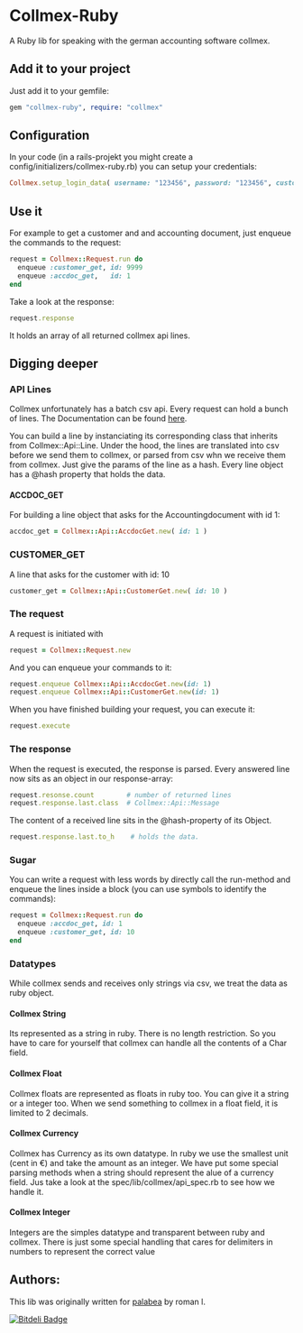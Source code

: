# Collmex-Ruby

A Ruby lib for speaking with the german accounting software collmex.

## Add it to your project

Just add it to your gemfile:

```ruby
gem "collmex-ruby", require: "collmex"
```

## Configuration

In your code (in a rails-projekt you might create a config/initializers/collmex-ruby.rb) you can setup your credentials:

```ruby
Collmex.setup_login_data( username: "123456", password: "123456", customer_id: "123456" )
```

## Use it

For example to get a customer and and accounting document, just enqueue the commands to the request:

```ruby
request = Collmex::Request.run do
  enqueue :customer_get, id: 9999
  enqueue :accdoc_get,   id: 1
end
```

Take a look at the response:

```ruby
request.response
```

It holds an array of all returned collmex api lines.


## Digging deeper

### API Lines
Collmex unfortunately has a batch csv api. Every request can hold a bunch of lines. The Documentation can be found [here](http://www.collmex.de/cgi-bin/cgi.exe?1005,1,help,api).

You can build a line by instanciating its corresponding class that inherits from Collmex::Api::Line. Under the hood, the lines are translated into
csv before we send them to collmex, or parsed from csv whn we receive them from collmex. Just give the params of the line as a hash. Every line object has a @hash property that holds the data.


#### ACCDOC_GET
For building a line object that asks for the Accountingdocument with id 1:

```ruby
accdoc_get = Collmex::Api::AccdocGet.new( id: 1 )
```

### CUSTOMER_GET
A line that asks for the customer with id: 10

```ruby
customer_get = Collmex::Api::CustomerGet.new( id: 10 )
```


### The request
A request is initiated with

```ruby
request = Collmex::Request.new
```
And you can enqueue your commands to it:

```ruby
request.enqueue Collmex::Api::AccdocGet.new(id: 1)
request.enqueue Collmex::Api::CustomerGet.new(id: 1)
```

When you have finished building your request, you can execute it:

```ruby
request.execute
```

### The response
When the request is executed, the response is parsed. Every answered line now sits as an object in our response-array:

```ruby
request.resonse.count        # number of returned lines
request.response.last.class  # Collmex::Api::Message
```

The content of a received line sits in the @hash-property of its Object.

```ruby
request.response.last.to_h    # holds the data.
```
### Sugar
You can write a request with less words by directly call the run-method and enqueue the lines inside a block (you can use symbols to identify the commands):

```ruby
request = Collmex::Request.run do
  enqueue :accdoc_get, id: 1
  enqueue :customer_get, id: 10
end
```

### Datatypes

While collmex sends and receives only strings via csv, we treat the data as ruby object.

#### Collmex String
Its represented as a string in ruby. There is no length restriction. So you have to care for yourself that collmex can handle all the contents of a Char field.

#### Collmex Float
Collmex floats are represented as floats in ruby too. You can give it a string or a integer too. When we send something to collmex in a float field, it is limited to 2 decimals.

#### Collmex Currency
Collmex has Currency as its own datatype. In ruby we use the smallest unit (cent in €) and take the amount as an integer. We have put some special parsing methods when a string should represent the alue of a currency field. Jus take a look at the spec/lib/collmex/api_spec.rb to see how we handle it.

#### Collmex Integer
Integers are the simples datatype and transparent between ruby and collmex. There is just some special handling that cares for delimiters in numbers to represent the correct value


## Authors:
This lib was originally written for [palabea](http://www.palabea.com) by roman l.



[![Bitdeli Badge](https://d2weczhvl823v0.cloudfront.net/romanlehnert/collmex-ruby/trend.png)](https://bitdeli.com/free "Bitdeli Badge")
